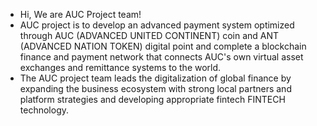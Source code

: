 - Hi, We are AUC Project team!
- AUC project is to develop an advanced payment system optimized through AUC (ADVANCED UNITED CONTINENT) coin and ANT (ADVANCED NATION TOKEN) digital point and complete a blockchain finance and payment network that connects AUC's own virtual asset exchanges and remittance systems to the world.
- The AUC project team leads the digitalization of global finance by expanding the business ecosystem with strong local partners and platform strategies and developing appropriate fintech FINTECH technology.

<!---
AUCblockchain/AUCblockchain is a ✨ special ✨ repository because its `README.md` (this file) appears on your GitHub profile.
You can click the Preview link to take a look at your changes.
--->
